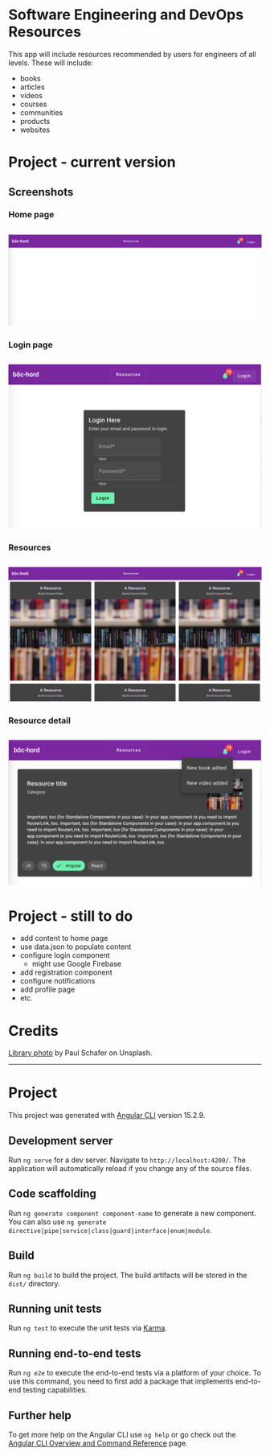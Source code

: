 # Software Engineering and DevOps Resources

This app will include resources recommended by users for engineers of all levels. These will include:

- books
- articles
- videos
- courses
- communities
- products
- websites

# Project - current version

## Screenshots

### Home page

<h2 align="left"><img src="./docs/pictures/home.png"></h2>

### Login page

<h2 align="left"><img src="./docs/pictures/login.png"></h2>

### Resources

<h2 align="left"><img src="./docs/pictures/resources.png"></h2>

### Resource detail

<h2 align="left"><img src="./docs/pictures/detail.png"></h2>

# Project - still to do

- add content to home page
- use data.json to populate content
- configure login component
    - might use Google Firebase
- add registration component
- configure notifications
- add profile page
- etc.

# Credits

[Library photo](https://unsplash.com/@paul__schafer) by Paul Schafer on Unsplash.
  
---

# Project

This project was generated with [Angular CLI](https://github.com/angular/angular-cli) version 15.2.9.

## Development server

Run `ng serve` for a dev server. Navigate to `http://localhost:4200/`. The application will automatically reload if you change any of the source files.

## Code scaffolding

Run `ng generate component component-name` to generate a new component. You can also use `ng generate directive|pipe|service|class|guard|interface|enum|module`.

## Build

Run `ng build` to build the project. The build artifacts will be stored in the `dist/` directory.

## Running unit tests

Run `ng test` to execute the unit tests via [Karma](https://karma-runner.github.io).

## Running end-to-end tests

Run `ng e2e` to execute the end-to-end tests via a platform of your choice. To use this command, you need to first add a package that implements end-to-end testing capabilities.

## Further help

To get more help on the Angular CLI use `ng help` or go check out the [Angular CLI Overview and Command Reference](https://angular.io/cli) page.
